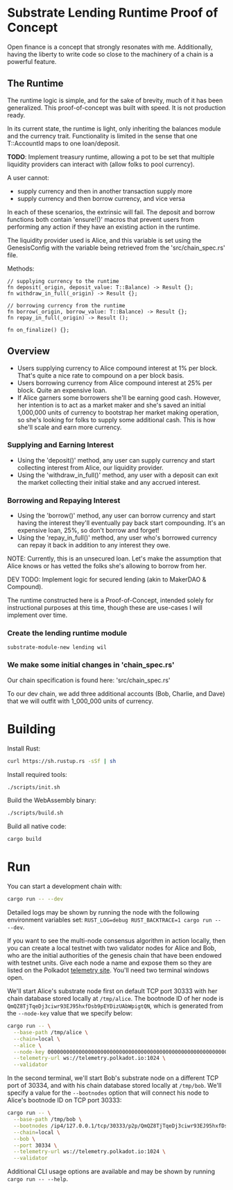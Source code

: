 # Substrate Lending Runtime Proof of Concept

Open finance is a concept that strongly resonates with me. Additionally, having the liberty to write code so close to the machinery of a chain is a powerful feature. 

## The Runtime

The runtime logic is simple, and for the sake of brevity, much of it has been generalized. This proof-of-concept was built with speed. It is not production ready. 

In its current state, the runtime is light, only inheriting the balances module and the currency trait. Functionality is limited in the sense that one T::AccountId maps to one loan/deposit. 

**TODO**: Implement treasury runtime, allowing a pot to be set that multiple liquidity providers can interact with (allow folks to pool currency).

A user cannot:
- supply currency and then in another transaction supply more
- supply currency and then borrow currency, and vice versa

In each of these scenarios, the extrinsic will fail. The deposit and borrow functions both contain 'ensure!()' macros that prevent users from performing any action if they have an existing action in the runtime. 

The liquidity provider used is Alice, and this variable is set using the GenesisConfig with the variable being retrieved from the 'src/chain_spec.rs' file. 

Methods:
```
// supplying currency to the runtime
fn deposit(_origin, deposit_value: T::Balance) -> Result {};
fn withdraw_in_full(_origin) -> Result {};

// borrowing currency from the runtime
fn borrow(_origin, borrow_value: T::Balance) -> Result {};
fn repay_in_full(_origin) -> Result ();

fn on_finalize() {};
```
## Overview 
- Users supplying currency to Alice compound interest at 1% per block. That's quite a nice rate to compound on a per block basis. 
- Users borrowing currency from Alice compound interest at 25% per block. Quite an expensive loan. 
- If Alice garners some borrowers she'll be earning good cash. However, her intention is to act as a market maker and she's saved an initial 1,000,000 units of currency to bootstrap her market making operation, so she's looking for folks to supply some additional cash. This is how she'll scale and earn more currency. 

### Supplying and Earning Interest 
- Using the 'deposit()' method, any user can supply currency and start collecting interest from Alice, our liquidity provider. 
- Using the 'withdraw_in_full()' method, any user with a deposit can exit the market collecting their initial stake and any accrued interest. 

### Borrowing and Repaying Interest
- Using the 'borrow()' method, any user can borrow currency and start having the interest they'll eventually pay back start compounding. It's an expensive loan, 25%, so don't borrow and forget!
- Using the 'repay_in_full()' method, any user who's borrowed currency can repay it back in addition to any interest they owe. 

NOTE: Currently, this is an unsecured loan. Let's make the assumption that Alice knows or has vetted the folks she's allowing to borrow from her. 

DEV TODO: Implement logic for secured lending (akin to MakerDAO & Compound).




The runtime constructed here is a Proof-of-Concept, intended solely for instructional purposes at this time, though these are use-cases I will implement over time. 



### Create the lending runtime module
```
substrate-module-new lending wil
```

### We make some initial changes in 'chain_spec.rs'
Our chain specification is found here: 'src/chain_spec.rs' 

To our dev chain, we add three additional accounts (Bob, Charlie, and Dave) that we will outfit with 1_000_000 units of currency. 

# Building

Install Rust:

```bash
curl https://sh.rustup.rs -sSf | sh
```

Install required tools:

```bash
./scripts/init.sh
```

Build the WebAssembly binary:

```bash
./scripts/build.sh
```

Build all native code:

```bash
cargo build
```

# Run

You can start a development chain with:

```bash
cargo run -- --dev
```

Detailed logs may be shown by running the node with the following environment variables set: `RUST_LOG=debug RUST_BACKTRACE=1 cargo run -- --dev`.

If you want to see the multi-node consensus algorithm in action locally, then you can create a local testnet with two validator nodes for Alice and Bob, who are the initial authorities of the genesis chain that have been endowed with testnet units. Give each node a name and expose them so they are listed on the Polkadot [telemetry site](https://telemetry.polkadot.io/#/Local%20Testnet). You'll need two terminal windows open.

We'll start Alice's substrate node first on default TCP port 30333 with her chain database stored locally at `/tmp/alice`. The bootnode ID of her node is `QmQZ8TjTqeDj3ciwr93EJ95hxfDsb9pEYDizUAbWpigtQN`, which is generated from the `--node-key` value that we specify below:

```bash
cargo run -- \
  --base-path /tmp/alice \
  --chain=local \
  --alice \
  --node-key 0000000000000000000000000000000000000000000000000000000000000001 \
  --telemetry-url ws://telemetry.polkadot.io:1024 \
  --validator
```

In the second terminal, we'll start Bob's substrate node on a different TCP port of 30334, and with his chain database stored locally at `/tmp/bob`. We'll specify a value for the `--bootnodes` option that will connect his node to Alice's bootnode ID on TCP port 30333:

```bash
cargo run -- \
  --base-path /tmp/bob \
  --bootnodes /ip4/127.0.0.1/tcp/30333/p2p/QmQZ8TjTqeDj3ciwr93EJ95hxfDsb9pEYDizUAbWpigtQN \
  --chain=local \
  --bob \
  --port 30334 \
  --telemetry-url ws://telemetry.polkadot.io:1024 \
  --validator
```

Additional CLI usage options are available and may be shown by running `cargo run -- --help`.
